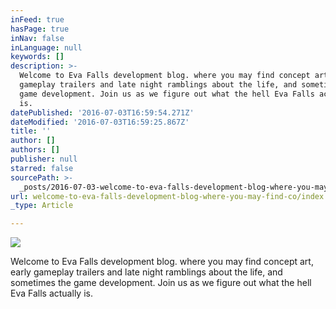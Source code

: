 ```yaml
---
inFeed: true
hasPage: true
inNav: false
inLanguage: null
keywords: []
description: >-
  Welcome to Eva Falls development blog. where you may find concept art, early
  gameplay trailers and late night ramblings about the life, and sometimes the
  game development. Join us as we figure out what the hell Eva Falls actually
  is.
datePublished: '2016-07-03T16:59:54.271Z'
dateModified: '2016-07-03T16:59:25.867Z'
title: ''
author: []
authors: []
publisher: null
starred: false
sourcePath: >-
  _posts/2016-07-03-welcome-to-eva-falls-development-blog-where-you-may-find-co.md
url: welcome-to-eva-falls-development-blog-where-you-may-find-co/index.html
_type: Article

---
```

![](https://the-grid-user-content.s3-us-west-2.amazonaws.com/a7c9314c-19d6-4f87-a84b-30f315897334.png)

Welcome to Eva Falls development blog. where you may find concept art, early gameplay trailers and late night ramblings about the life, and sometimes the game development. Join us as we figure out what the hell Eva Falls actually is.